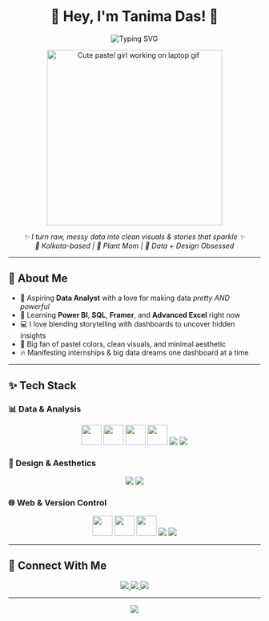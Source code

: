 <h1 align="center">
  🌸 Hey, I'm Tanima Das! 🌸
</h1>

<p align="center">
  <img src="https://readme-typing-svg.demolab.com?font=Pacifico&size=24&pause=1000&color=EFA7A7&center=true&width=500&lines=Aspiring+Data+Analyst;Dashboard+Diva;Power+BI+Baddie;" alt="Typing SVG" />
</p>

<p align="center">
  <img src="https://media.giphy.com/media/12NUbkX6p4xOO4/giphy.gif" width="350" alt="Cute pastel girl working on laptop gif" />
</p>



<p align="center">
  <i>✨ I turn raw, messy data into clean visuals & stories that sparkle ✨</i><br>
  <i>📍 Kolkata-based | 🌿 Plant Mom | 🎨 Data + Design Obsessed</i>
</p>

---

## 🌼 About Me

- 🧠 Aspiring **Data Analyst** with a love for making data *pretty AND powerful*  
- 🌱 Learning **Power BI**, **SQL**, **Framer**, and **Advanced Excel** right now  
- 💻 I love blending storytelling with dashboards to uncover hidden insights  
- 🎨 Big fan of pastel colors, clean visuals, and minimal aesthetic  
- 🔥 Manifesting internships & big data dreams one dashboard at a time

---

## ✨ Tech Stack

### 📊 Data & Analysis
<p align="center">
  <img src="https://cdn.jsdelivr.net/gh/devicons/devicon/icons/python/python-original.svg" width="40"/>
  <img src="https://cdn.jsdelivr.net/gh/devicons/devicon/icons/numpy/numpy-original.svg" width="40"/>
  <img src="https://cdn.jsdelivr.net/gh/devicons/devicon/icons/pandas/pandas-original.svg" width="40"/>
  <img src="https://cdn.jsdelivr.net/gh/devicons/devicon/icons/mysql/mysql-original.svg" width="40"/>
  <img src="https://img.shields.io/badge/Power%20BI-F2C811?style=for-the-badge&logo=powerbi&logoColor=black"/>
  <img src="https://img.shields.io/badge/Microsoft%20Excel-217346?style=for-the-badge&logo=microsoft-excel&logoColor=white"/>
</p>

### 🎨 Design & Aesthetics
<p align="center">
  <img src="https://img.shields.io/badge/Figma-F24E1E?style=for-the-badge&logo=figma&logoColor=white"/>
  <img src="https://img.shields.io/badge/Framer-black?style=for-the-badge&logo=framer&logoColor=white"/>
</p>

### 🌐 Web & Version Control
<p align="center">
  <img src="https://cdn.jsdelivr.net/gh/devicons/devicon/icons/html5/html5-original.svg" width="40"/>
  <img src="https://cdn.jsdelivr.net/gh/devicons/devicon/icons/css3/css3-original.svg" width="40"/>
  <img src="https://cdn.jsdelivr.net/gh/devicons/devicon/icons/javascript/javascript-original.svg" width="40"/>
  <img src="https://img.shields.io/badge/Git-F05032?style=for-the-badge&logo=git&logoColor=white"/>
  <img src="https://img.shields.io/badge/GitHub-181717?style=for-the-badge&logo=github&logoColor=white"/>
</p>

---


## 🌷 Connect With Me
<p align="center">
  <a href="https://www.linkedin.com/in/tanima-das-3b4289282" target="_blank">
    <img src="https://img.shields.io/badge/LinkedIn-%230077B5.svg?style=for-the-badge&logo=linkedin&logoColor=white"/>
  </a>
  <a href="mailto:tanimadas700@gmail.com">
    <img src="https://img.shields.io/badge/Gmail-D14836?style=for-the-badge&logo=gmail&logoColor=white"/>
  </a>
  <a href="https://twitter.com/tanima_das_" target="_blank">
    <img src="https://img.shields.io/badge/Twitter-1DA1F2?style=for-the-badge&logo=twitter&logoColor=white"/>
  </a>
</p>

---

<p align="center">
  <img src="https://capsule-render.vercel.app/api?type=waving&color=ffb6c1&height=100&section=footer"/>
</p>
